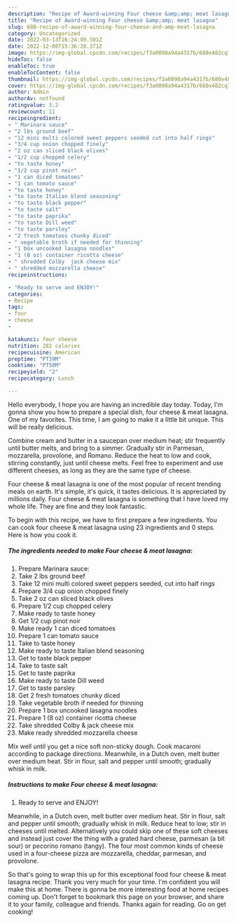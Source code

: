 ```yaml
---
description: "Recipe of Award-winning Four cheese &amp;amp; meat lasagna"
title: "Recipe of Award-winning Four cheese &amp;amp; meat lasagna"
slug: 608-recipe-of-award-winning-four-cheese-and-amp-meat-lasagna
category: Uncategorized
date: 2022-03-13T16:24:09.501Z
date: 2022-12-08T15:36:28.371Z
image: https://img-global.cpcdn.com/recipes/f3a0098a94a4317b/680x482cq70/four-cheese-meat-lasagna-recipe-main-photo.jpg
hideToc: false
enableToc: true
enableTocContent: false
thumbnail: https://img-global.cpcdn.com/recipes/f3a0098a94a4317b/680x482cq70/four-cheese-meat-lasagna-recipe-main-photo.jpg
cover: https://img-global.cpcdn.com/recipes/f3a0098a94a4317b/680x482cq70/four-cheese-meat-lasagna-recipe-main-photo.jpg
author: Admin
authorAv: notfound
ratingvalue: 3.2
reviewcount: 11
recipeingredient:
- " Marinara sauce"
- "2 lbs ground beef"
- "12 mini multi colored sweet peppers seeded cut into half rings"
- "3/4 cup onion chopped finely"
- "2 oz can sliced black olives"
- "1/2 cup chopped celery"
- "to taste honey"
- "1/2 cup pinot noir"
- "1 can diced tomatoes"
- "1 can tomato sauce"
- "to taste honey"
- "to taste Italian blend seasoning"
- "to taste black pepper"
- "to taste salt"
- "to taste paprika"
- "to taste Dill weed"
- "to taste parsley"
- "2 fresh tomatoes chunky diced"
- " vegetable broth if needed for thinning"
- "1 box uncooked lasagna noodles"
- "1 (8 oz) container ricotta cheese"
- " shredded Colby  jack cheese mix"
- " shredded mozzarella cheese"
recipeinstructions:

- "Ready to serve and ENJOY!"
categories:
- Recipe
tags:
- four
- cheese
- 

katakunci: four cheese  
nutrition: 282 calories
recipecuisine: American
preptime: "PT39M"
cooktime: "PT50M"
recipeyield: "2"
recipecategory: Lunch

---
```



Hello everybody, I hope you are having an incredible day today. Today, I'm gonna show you how to prepare a special dish, four cheese &amp; meat lasagna. One of my favorites. This time, I am going to make it a little bit unique. This will be really delicious.

Combine cream and butter in a saucepan over medium heat; stir frequently until butter melts, and bring to a simmer. Gradually stir in Parmesan, mozzarella, provolone, and Romano. Reduce the heat to low and cook, stirring constantly, just until cheese melts. Feel free to experiment and use different cheeses, as long as they are the same type of cheese.

Four cheese &amp; meat lasagna is one of the most popular of recent trending meals on earth. It's simple, it's quick, it tastes delicious. It is appreciated by millions daily. Four cheese &amp; meat lasagna is something that I have loved my whole life. They are fine and they look fantastic.


To begin with this recipe, we have to first prepare a few ingredients. You can cook four cheese &amp; meat lasagna using 23 ingredients and 0 steps. Here is how you cook it.

<!--inarticleads1-->

##### The ingredients needed to make Four cheese &amp; meat lasagna:

1. Prepare  Marinara sauce:
1. Take 2 lbs ground beef
1. Take 12 mini multi colored sweet peppers seeded, cut into half rings
1. Prepare 3/4 cup onion chopped finely
1. Take 2 oz can sliced black olives
1. Prepare 1/2 cup chopped celery
1. Make ready to taste honey
1. Get 1/2 cup pinot noir
1. Make ready 1 can diced tomatoes
1. Prepare 1 can tomato sauce
1. Take to taste honey
1. Make ready to taste Italian blend seasoning
1. Get to taste black pepper
1. Take to taste salt
1. Get to taste paprika
1. Make ready to taste Dill weed
1. Get to taste parsley
1. Get 2 fresh tomatoes chunky diced
1. Take  vegetable broth if needed for thinning
1. Prepare 1 box uncooked lasagna noodles
1. Prepare 1 (8 oz) container ricotta cheese
1. Take  shredded Colby &amp; jack cheese mix
1. Make ready  shredded mozzarella cheese


Mix well until you get a nice soft non-sticky dough. Cook macaroni according to package directions. Meanwhile, in a Dutch oven, melt butter over medium heat. Stir in flour, salt and pepper until smooth; gradually whisk in milk. 

<!--inarticleads2-->

##### Instructions to make Four cheese &amp; meat lasagna:


1. Ready to serve and ENJOY!

Meanwhile, in a Dutch oven, melt butter over medium heat. Stir in flour, salt and pepper until smooth; gradually whisk in milk. Reduce heat to low; stir in cheeses until melted. Alternatively you could skip one of these soft cheeses and instead just cover the thing with a grated hard cheese, parmesan (a bit sour) or pecorino romano (tangy). The four most common kinds of cheese used in a four-cheese pizza are mozzarella, cheddar, parmesan, and provolone. 

So that's going to wrap this up for this exceptional food four cheese &amp; meat lasagna recipe. Thank you very much for your time. I'm confident you will make this at home. There is gonna be more interesting food at home recipes coming up. Don't forget to bookmark this page on your browser, and share it to your family, colleague and friends. Thanks again for reading. Go on get cooking!
